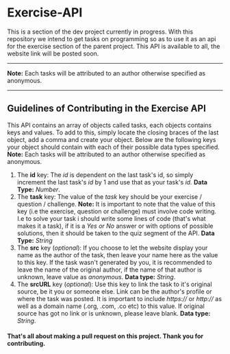 # Exercise-API
This is a section of the dev project currently in progress. With this repository we intend to get tasks on programming so as to use it as an api for the exercise section of the parent project. This API is available to all, the website link will be posted soon.
___
**Note:** Each tasks will be attributed to an author otherwise specified as anonymous.
___
## Guidelines of Contributing in the Exercise API

This API contains an array of objects called tasks, each objects contains keys and values. To add to this, simply locate the closing braces of the last object, add a comma and create your object.
Below are the following keys your object should contain with each of their possible data types specified.
**Note:** Each tasks will be attributed to an author otherwise specified as anonymous.

1. The **id** key: The _id_ is dependent on the last task's id, so simply increment the last task's _id_ by 1 and use that as your task's _id._ **Data Type:** _Number_.
2. The **task** key: The value of the _task_ key should be your exercise / question / challenge.
   **Note:** It is important to note that the value of this key (i.e the exercise, question or challenge) must involve code writing. I.e to solve your task i should write some lines of code (that's what makes it a task), if it is a _Yes or No_ answer or with options of possible solutions, then it should be taken to the quiz segment of the API. **Data Type:** _String_
3. The **src** key (_optional_): If you choose to let the website display your name as the author of the task, then leave your name here as the value to this key. If the task wasn't generated by you, it is recommended to leave the name of the original author, if the name of that author is unknown, leave value as _anonymous_. **Data type:** _String_.
4. The **srcURL** key (_optional_): Use this key to link the task to it's original source, be it you or someone else. Link can be the author's profile or where the task was posted. It is important to include _https://_ or _http://_ as well as a domain name (.org, .com, .co etc) to this value. If original source has got no link or is unknown, please leave blank. **Data type:** _String_.

#### That's all about making a pull request on this project. Thank you for contributing.
